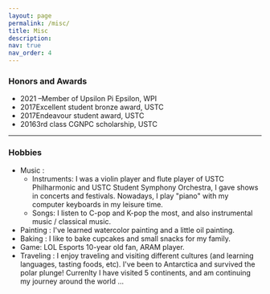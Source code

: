 ```yaml
---
layout: page
permalink: /misc/
title: Misc
description:  
nav: true
nav_order: 4
---
```



### Honors and Awards

<ul class="timeline">
  <li><span class="time">2021 –</span><span class="event">Member of Upsilon Pi Epsilon, WPI</span></li>
  <li><span class="time">2017</span><span class="event">Excellent student bronze award, USTC</span></li>
  <li><span class="time">2017</span><span class="event">Endeavour student award, USTC</span></li>
  <li><span class="time">2016</span><span class="event">3rd class CGNPC scholarship, USTC</span></li>
</ul>

---

### Hobbies

- Music :
    + Instruments: I was a violin player and flute player of USTC Philharmonic and USTC Student Symphony Orchestra, I gave shows in concerts and festivals. Nowadays, I play "piano" with my computer keyboards in my leisure time.
    + Songs: I listen to C-pop and K-pop the most, and also instrumental music / classical music.
- Painting : I've learned watercolor painting and a little oil painting.
- Baking : I like to bake cupcakes and small snacks for my family.
- Game: LOL Esports 10-year old fan, ARAM player.
- Traveling : I enjoy traveling and visiting different cultures (and learning languages, tasting foods, etc). I've been to Antarctica and survived the polar plunge! Currenlty I have visited 5 continents, and am continuing my journey around the world ...
